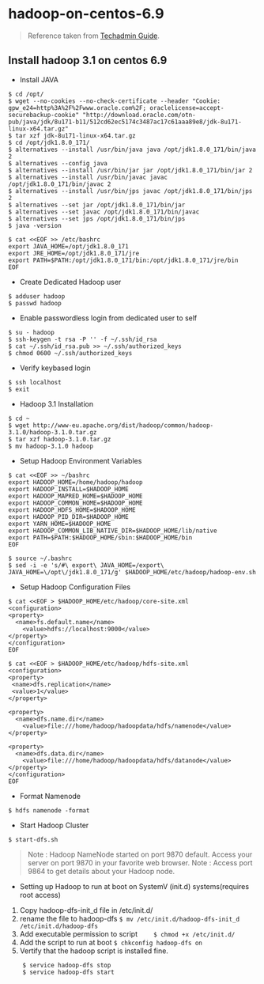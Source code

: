 # hadoop-on-centos-6.9


> Reference taken from [Techadmin Guide]( https://tecadmin.net/setup-hadoop-single-node-cluster-on-centos-redhat/).

## Install hadoop 3.1 on centos 6.9


- Install JAVA
```
$ cd /opt/
$ wget --no-cookies --no-check-certificate --header "Cookie: gpw_e24=http%3A%2F%2Fwww.oracle.com%2F; oraclelicense=accept-securebackup-cookie" "http://download.oracle.com/otn-pub/java/jdk/8u171-b11/512cd62ec5174c3487ac17c61aaa89e8/jdk-8u171-linux-x64.tar.gz"
$ tar xzf jdk-8u171-linux-x64.tar.gz
$ cd /opt/jdk1.8.0_171/
$ alternatives --install /usr/bin/java java /opt/jdk1.8.0_171/bin/java 2
$ alternatives --config java
$ alternatives --install /usr/bin/jar jar /opt/jdk1.8.0_171/bin/jar 2
$ alternatives --install /usr/bin/javac javac /opt/jdk1.8.0_171/bin/javac 2
$ alternatives --install /usr/bin/jps javac /opt/jdk1.8.0_171/bin/jps 2
$ alternatives --set jar /opt/jdk1.8.0_171/bin/jar
$ alternatives --set javac /opt/jdk1.8.0_171/bin/javac
$ alternatives --set jps /opt/jdk1.8.0_171/bin/jps
$ java -version

$ cat <<EOF >> /etc/bashrc
export JAVA_HOME=/opt/jdk1.8.0_171
export JRE_HOME=/opt/jdk1.8.0_171/jre
export PATH=$PATH:/opt/jdk1.8.0_171/bin:/opt/jdk1.8.0_171/jre/bin
EOF
```
- Create Dedicated Hadoop user
```
$ adduser hadoop
$ passwd hadoop
```
- Enable passwordless login from dedicated user to self
```
$ su - hadoop
$ ssh-keygen -t rsa -P '' -f ~/.ssh/id_rsa
$ cat ~/.ssh/id_rsa.pub >> ~/.ssh/authorized_keys
$ chmod 0600 ~/.ssh/authorized_keys
```
- Verify keybased login 
```
$ ssh localhost
$ exit
```
- Hadoop 3.1 Installation
```
$ cd ~
$ wget http://www-eu.apache.org/dist/hadoop/common/hadoop-3.1.0/hadoop-3.1.0.tar.gz
$ tar xzf hadoop-3.1.0.tar.gz
$ mv hadoop-3.1.0 hadoop
```
- Setup Hadoop Environment Variables
```
$ cat <<EOF >> ~/bashrc
export HADOOP_HOME=/home/hadoop/hadoop
export HADOOP_INSTALL=$HADOOP_HOME
export HADOOP_MAPRED_HOME=$HADOOP_HOME
export HADOOP_COMMON_HOME=$HADOOP_HOME
export HADOOP_HDFS_HOME=$HADOOP_HOME
export HADOOP_PID_DIR=$HADOOP_HOME
export YARN_HOME=$HADOOP_HOME
export HADOOP_COMMON_LIB_NATIVE_DIR=$HADOOP_HOME/lib/native
export PATH=$PATH:$HADOOP_HOME/sbin:$HADOOP_HOME/bin
EOF

$ source ~/.bashrc
$ sed -i -e 's/#\ export\ JAVA_HOME=/export\ JAVA_HOME=\/opt\/jdk1.8.0_171/g' $HADOOP_HOME/etc/hadoop/hadoop-env.sh
```


- Setup Hadoop Configuration Files
```
$ cat <<EOF > $HADOOP_HOME/etc/hadoop/core-site.xml
<configuration>
<property>
  <name>fs.default.name</name>
    <value>hdfs://localhost:9000</value>
</property>
</configuration>
EOF

$ cat <<EOF > $HADOOP_HOME/etc/hadoop/hdfs-site.xml
<configuration>
<property>
 <name>dfs.replication</name>
 <value>1</value>
</property>

<property>
  <name>dfs.name.dir</name>
    <value>file:///home/hadoop/hadoopdata/hdfs/namenode</value>
</property>

<property>
  <name>dfs.data.dir</name>
    <value>file:///home/hadoop/hadoopdata/hdfs/datanode</value>
</property>
</configuration>
EOF
```
- Format Namenode
```
$ hdfs namenode -format
```

- Start Hadoop Cluster
```
$ start-dfs.sh
```

> Note : Hadoop NameNode started on port 9870 default. Access your server on port 9870 in your favorite web browser.
> Note : Access port 9864 to get details about your Hadoop node.


- Setting up Hadoop to run at boot on SystemV (init.d) systems(requires root access)
1. Copy hadoop-dfs-init_d file in /etc/init.d/
2. rename the file to hadoop-dfs
```	$ mv /etc/init.d/hadoop-dfs-init_d /etc/init.d/hadoop-dfs ```
3. Add executable permission to script
```     $ chmod +x /etc/init.d/ ```
4. Add the script to run at boot
```	$ chkconfig hadoop-dfs on ```
5. Vertify that the hadoop script is installed fine.
```     $ service hadoop-dfs status 
    $ service hadoop-dfs stop
    $ service hadoop-dfs start 
```
